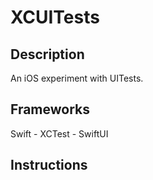 # XCUITests

## Description
An iOS experiment with UITests.

## Frameworks
Swift - XCTest - SwiftUI

## Instructions

 
